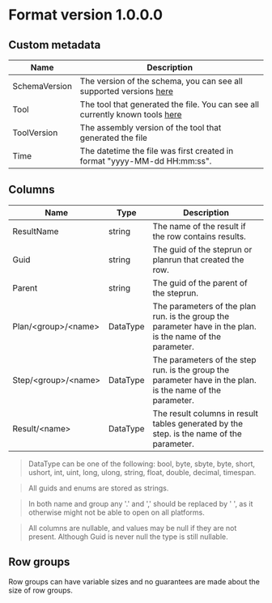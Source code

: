 # Format version 1.0.0.0

## Custom metadata
| Name | Description|
|-|-|
| SchemaVersion | The version of the schema, you can see all supported versions [here](../versions.md#format-versions) |
| Tool | The tool that generated the file. You can see all currently known tools [here](../versions.md#tools) |
| ToolVersion | The assembly version of the tool that generated the file |
| Time | The datetime the file was first created in format "yyyy-MM-dd HH:mm:ss". |

## Columns
| Name | Type | Description |
|-|-|-|
| ResultName | string | The name of the result if the row contains results. |
| Guid | string | The guid of the steprun or planrun that created the row. |
| Parent | string | The guid of the parent of the steprun. |
| Plan/\<group>/\<name> | DataType | The parameters of the plan run. <group> is the group the parameter have in the plan. <name> is the name of the parameter. |
| Step/\<group>/\<name> | DataType | The parameters of the step run. <group> is the group the parameter have in the plan. <name> is the name of the parameter. |
| Result/\<name> | DataType | The result columns in result tables generated by the step. <name> is the name of the parameter. |
> DataType can be one of the following: bool, byte, sbyte, byte, short, ushort, int, uint, long, ulong, string, float, double, decimal, timespan.

> All guids and enums are stored as strings.

> In both name and group any '.' and ',' should be replaced by ' ', as it otherwise might not be able to open on all platforms.

> All columns are nullable, and values may be null if they are not present. Although Guid is never null the type is still nullable.

## Row groups
Row groups can have variable sizes and no guarantees are made about the size of row groups.